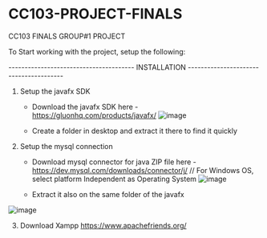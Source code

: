 # CC103-PROJECT-FINALS
CC103 FINALS GROUP#1 PROJECT



To Start working with the project, setup the following:

--------------------------------------- INSTALLATION ---------------------------------------
1. Setup the javafx SDK
     - Download the javafx SDK here -  https://gluonhq.com/products/javafx/
     ![image](https://github.com/christopherjonota/CC103-PROJECT-FINALS/assets/70148137/475c60d7-5f12-4fd0-be27-82f723007a86)

     - Create a folder in desktop and extract it there to find it quickly
  
2. Setup the mysql connection
     - Download mysql connector for java ZIP file here  -  https://dev.mysql.com/downloads/connector/j/
         // For Windows OS, select platform Independent as Operating System
       ![image](https://github.com/christopherjonota/CC103-PROJECT-FINALS/assets/70148137/9945908c-1ede-47a9-b6cd-e8c9bf2fd7e8)
       
     - Extract it also on the same folder of the javafx

![image](https://github.com/christopherjonota/CC103-PROJECT-FINALS/assets/70148137/79a4652e-5dba-4ba4-b8c8-7bfef74e3e29)

3. Download Xampp
    https://www.apachefriends.org/

   

